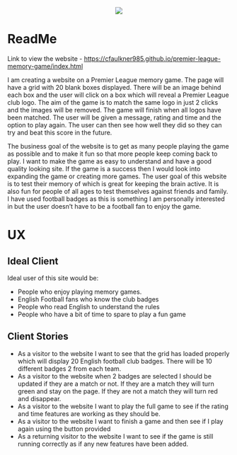<p align="center"> 
<img src="https://github.com/cfaulkner985/barneys-boxercise/blob/master/assets/images/barneys-boxercise-logo.png">
</p>

# ReadMe

Link to view the website - https://cfaulkner985.github.io/premier-league-memory-game/index.html

I am creating a website on a Premier League memory game. The page will have a grid with 20 blank boxes displayed. There will be an image behind each box and the user will click on a box which will reveal a Premier League club logo. The aim of the game is to match the same logo in just 2 clicks and the images will be removed. The game will finish when all logos have been matched. The user will be given a message, rating and time and the option to play again. The user can then see how well they did so they can try and beat this score in the future.

The business goal of the website is to get as many people playing the game as possible and to make it fun so that more people keep coming back to play. I want to make the game as easy to understand and have a good quality looking site. If the game is a success then I would look into expanding the game or creating more games.
The user goal of this website is to test their memory of which is great for keeping the brain active. It is also fun for people of all ages to test themselves against friends and family. I have used football badges as this is something I am personally interested in but the user doesn’t have to be a football fan to enjoy the game.

# UX

## Ideal Client

Ideal user of this site would be:
* People who enjoy playing memory games.
*	English Football fans who know the club badges
*	People who read English to understand the rules
*	People who have a bit of time to spare to play a fun game

## Client Stories
*	As a visitor to the website I want to see that the grid has loaded properly which will display 20 English football club badges. There will be 10 different badges 2 from each team.
*	As a visitor to the website when 2 badges are selected I should be updated if they are a match or not. If they are a match they will turn green and stay on the page. If they are not a match they will turn red and disappear.
*	As a visitor to the website I want to play the full game to see if the rating and time features are working as they should be. 
*	As a visitor to the website I want to finish a game and then see if I play again using the button provided 
*	As a returning visitor to the website I want to see if the game is still running correctly as if any new features have been added.

